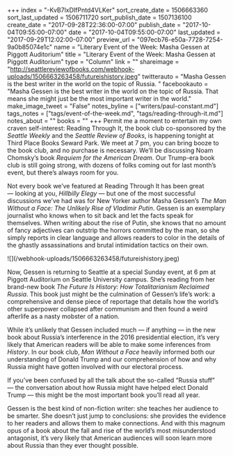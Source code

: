 +++
index = "-KvB7lxDIfPntd4VLKer"
sort_create_date = 1506663360
sort_last_updated = 1506711720
sort_publish_date = 1507136100
create_date = "2017-09-28T22:36:00-07:00"
publish_date = "2017-10-04T09:55:00-07:00"
date = "2017-10-04T09:55:00-07:00"
last_updated = "2017-09-29T12:02:00-07:00"
preview_url = "097ecb76-e50a-7728-7254-9a0b85074e1c"
name = "Literary Event of the Week: Masha Gessen at Piggott Auditorium"
title = "Literary Event of the Week: Masha Gessen at Piggott Auditorium"
type = "Column"
link = ""
shareimage = "http://seattlereviewofbooks.com/webhook-uploads/1506663263458/futureishistory.jpeg"
twitterauto = "Masha Gessen is the best writer in the world on the topic of Russia. "
facebookauto = "Masha Gessen is the best writer in the world on the topic of Russia. That means she might just be the most important writer in the world."
make_image_tweet = "False"
notes_byline = ["writers/paul-constant.md"]
tags_notes = ["tags/event-of-the-week.md", "tags/reading-through-it.md"]
notes_about = ""
books = ""
+++
Permit me a moment to entertain my own craven self-interest: Reading Through It, the book club co-sponsored by the *Seattle Weekly* and the *Seattle Review of Books*, is happening tonight at Third Place Books Seward Park. We meet at 7 pm, you can bring booze to the book club, and no purchase is necessary. We’ll be discussing Noam Chomsky’s book *Requiem for the American Dream*. Our Trump-era book club is still going strong, with dozens of folks coming out for last month’s event, but there’s always room for you.

Not every book we’ve featured at Reading Through It has been great — looking at you, *Hillbilly Elegy* — but one of the most successful discussions we’ve had was for New Yorker author Masha Gessen’s *The Man Without a Face: The Unlikely Rise of Vladimir Putin*. Gessen is an exemplary journalist who knows when to sit back and let the facts speak for themselves. When writing about the rise of Putin, she knows that no amount of fancy adjectives can outstrip the horrors committed by the man, so she simply reports in clear language and allows readers to color in the details of the ghastly assassinations and brutal intimidation tactics on their own.

<p class="image-left">![](/webhook-uploads/1506663263458/futureishistory.jpeg)</p>

Now, Gessen is returning to Seattle at a special Sunday event, at 6 pm at Piggott Auditorium on Seattle University campus. She’s reading from her brand-new book *The Future Is History: How Totalitarianism Reclaimed Russia*. This book just might be the culmination of Gessen’s life’s work: a comprehensive and dense piece of reportage that details how the world’s other superpower collapsed after communism and then found a weird afterlife as a nasty mobster of a nation.

While it’s unlikely that Gessen included much — if anything — in the new book about Russia’s interference in the 2016 presidential election, it’s very likely that American readers will be able to make some inferences from *History*. In our book club, *Man Without a Face* heavily informed both our understanding of Donald Trump and our comprehension of how and why Russia might have gotten involved with our electoral process. 

If you’ve been confused by all the talk about the so-called “Russia stuff” — the conversation about how Russia might have helped elect Donald Trump — this might be the most important book you’ll read all year.

Gessen is the best kind of non-fiction writer: she teaches her audience to be smarter. She doesn’t just jump to conclusions: she provides the evidence to her readers and allows them to make connections. And with this magnum opus of a book about the fall and rise of the world’s most misunderstood antagonist, it’s very likely that American audiences will soon learn more about Russia than they ever thought possible. 
